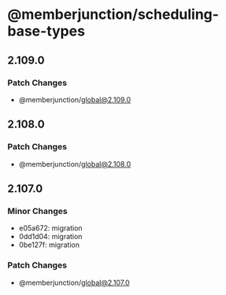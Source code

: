 # @memberjunction/scheduling-base-types

## 2.109.0

### Patch Changes

- @memberjunction/global@2.109.0

## 2.108.0

### Patch Changes

- @memberjunction/global@2.108.0

## 2.107.0

### Minor Changes

- e05a672: migration
- 0dd1d04: migration
- 0be127f: migration

### Patch Changes

- @memberjunction/global@2.107.0

